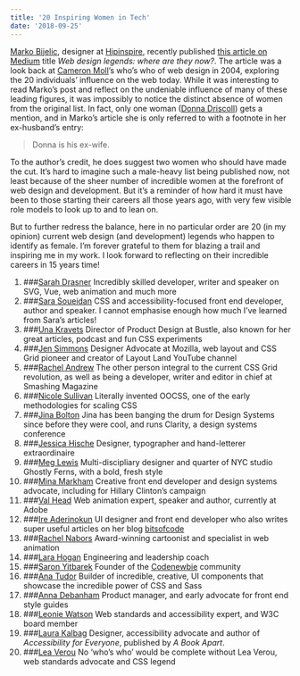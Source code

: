 ```yaml
---
title: '20 Inspiring Women in Tech'
date: '2018-09-25'
---
```


[Marko Bijelic](https://medium.com/@markobijelic), designer at [Hipinspire](https://hipinspire.com), recently published [this article on Medium](https://medium.com/hipinspire/web-design-legends-where-are-they-now-becfa4f481ff) title _Web design legends: where are they now?_. The article was a look back at [Cameron Moll](https://cameronmoll.carrd.co/)’s who’s who of web design in 2004, exploring the 20 individuals’ influence on the web today. While it was interesting to read Marko’s post and reflect on the undeniable influence of many of these leading figures, it was impossibly to notice the distinct absence of women from the original list. In fact, only one woman ([Donna Driscoll](https://twitter.com/dahnahdee)) gets a mention, and in Marko’s article she is only referred to with a footnote in her ex-husband’s entry:

> Donna is his ex-wife.

To the author’s credit, he does suggest two women who should have made the cut. It’s hard to imagine such a male-heavy list being published now, not least because of the sheer number of incredible women at the forefront of web design and development. But it’s a reminder of how hard it must have been to those starting their careers all those years ago, with very few visible role models to look up to and to lean on.

But to further redress the balance, here in no particular order are 20 (in my opinion) current web design (and development) legends who happen to identify as female. I’m forever grateful to them for blazing a trail and inspiring me in my work. I look forward to reflecting on their incredible careers in 15 years time!

1. ###[Sarah Drasner](https://sarahdrasnerdesign.com/)
   Incredibly skilled developer, writer and speaker on SVG, Vue, web animation and much more
2. ###[Sara Soueidan](https://www.sarasoueidan.com/)
   CSS and accessibility-focused front end developer, author and speaker. I cannot emphasise enough how much I’ve learned from Sara’s articles!
3. ###[Una Kravets](https://una.im/)
   Director of Product Design at Bustle, also known for her great articles, podcast and fun CSS experiments
4. ###[Jen Simmons](http://jensimmons.com/)
   Designer Advocate at Mozilla, web layout and CSS Grid pioneer and creator of Layout Land YouTube channel
5. ###[Rachel Andrew](https://rachelandrew.co.uk/)
   The other person integral to the current CSS Grid revolution, as well as being a developer, writer and editor in chief at Smashing Magazine
6. ###[Nicole Sullivan](https://twitter.com/stubbornella)
   Literally invented OOCSS, one of the early methodologies for scaling CSS
7. ###[Jina Bolton](https://www.sushiandrobots.com/)
   Jina has been banging the drum for Design Systems since before they were cool, and runs Clarity, a design systems conference
8. ###[Jessica Hische](http://jessicahische.is/)
   Designer, typographer and hand-letterer extraordinaire
9. ###[Meg Lewis](http://darngood.co)
   Multi-discipliary designer and quarter of NYC studio Ghostly Ferns, with a bold, fresh style
10. ###[Mina Markham](http://mina.codes)
    Creative front end developer and design systems advocate, including for Hillary Clinton’s campaign
11. ###[Val Head](https://valhead.com/)
    Web animation expert, speaker and author, currently at Adobe
12. ###[Ire Aderinokun](https://ireaderinokun.com/)
    UI designer and front end developer who also writes super useful articles on her blog [bitsofcode](https://bitsofco.de/)
13. ###[Rachel Nabors](http://rachelnabors.com/)
    Award-winning cartoonist and specialist in web animation
14. ###[Lara Hogan](https://larahogan.me/)
    Engineering and leadership coach
15. ###[Saron Yitbarek](https://twitter.com/saronyitbarek)
    Founder of the [Codenewbie](https://www.codenewbie.org/) community
16. ###[Ana Tudor](https://twitter.com/anatudor)
    Builder of incredible, creative, UI components that showcase the incredible power of CSS and Sass
17. ###[Anna Debanham](https://www.maban.co.uk/)
    Product manager, and early advocate for front end style guides
18. ###[Leonie Watson](https://tink.uk/)
    Web standards and accessibility expert, and W3C board member
19. ###[Laura Kalbag](https://laurakalbag.com/)
    Designer, accessibility advocate and author of _Accessibility for Everyone_, published by _A Book Apart_.
20. ###[Lea Verou](http://lea.verou.me/)
    No ‘who’s who’ would be complete without Lea Verou, web standards advocate and CSS legend
